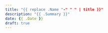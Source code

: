 ```yaml
---
title: "{{ replace .Name "-" " " | title }}"
description: "{{ .Summary }}"
date: {{ .Date }}
draft: true
---
```


